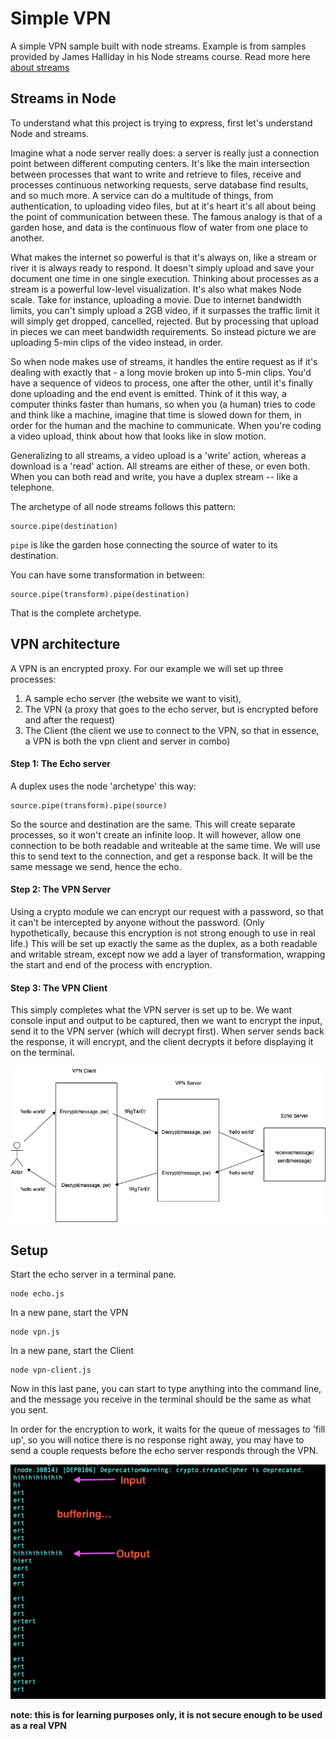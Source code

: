 # Simple VPN

A simple VPN sample built with node streams. Example is from samples provided by James Halliday in his Node streams course. Read more here [about streams](https://github.com/substack/stream-handbook/)

## Streams in Node

To understand what this project is trying to express, first let's understand Node and streams.

Imagine what a node server really does: a server is really just a connection point between different computing centers. It's like the main intersection between processes that want to write and retrieve to files, receive and processes continuous networking requests, serve database find results, and so much more. A service can do a multitude of things, from authentication, to uploading video files, but at it's heart it's all about being the point of communication between these. The famous analogy is that of a garden hose, and data is the continuous flow of water from one place to another.

What makes the internet so powerful is that it's always on, like a stream or river it is always ready to respond. It doesn't simply upload and save your document one time in one single execution. Thinking about processes as a stream is a powerful low-level visualization. It's also what makes Node scale. Take for instance, uploading a movie. Due to internet bandwidth limits, you can't simply upload a 2GB video, if it surpasses the traffic limit it will simply get dropped, cancelled, rejected. But by processing that upload in pieces we can meet bandwidth requirements. So instead picture we are uploading 5-min clips of the video instead, in order. 

So when node makes use of streams, it handles the entire request as if it's dealing with exactly that - a long movie broken up into 5-min clips. You'd have a sequence of videos to process, one after the other, until it's finally done uploading and the end event is emitted. Think of it this way, a computer thinks faster than humans, so when you (a human) tries to code and think like a machine, imagine that time is slowed down for them, in order for the human and the machine to communicate. When you're coding a video upload, think about how that looks like in slow motion.

Generalizing to all streams, a video upload is a 'write' action, whereas a download is a 'read' action. All streams are either of these, or even both. When you can both read and write, you have a duplex stream -- like a telephone.

The archetype of all node streams follows this pattern:

```
source.pipe(destination)
```

`pipe` is like the garden hose connecting the source of water to its destination.

You can have some transformation in between:

```
source.pipe(transform).pipe(destination)
```

That is the complete archetype.

## VPN architecture

A VPN is an encrypted proxy. For our example we will set up three processes: 
1. A sample echo server (the website we want to visit),  
2. The VPN (a proxy that goes to the echo server, but is encrypted before and after the request)
3. The Client (the client we use to connect to the VPN, so that in essence, a VPN is both the vpn client and server in combo)

#### Step 1: The Echo server
A duplex uses the node 'archetype' this way:
```
source.pipe(transform).pipe(source)
```

So the source and destination are the same. This will create separate processes, so it won't create an infinite loop. It will however, allow one connection to be both readable and writeable at the same time. We will use this to send text to the connection, and get a response back. It will be the same message we send, hence the echo.

#### Step 2: The VPN Server
Using a crypto module we can encrypt our request with a password, so that it can't be intercepted by anyone without the password. (Only hypothetically, because this encryption is not strong enough to use in real life.) This will be set up exactly the same as the duplex, as a both readable and writable stream, except now we add a layer of transformation, wrapping the start and end of the process with encryption.

#### Step 3: The VPN Client
This simply completes what the VPN server is set up to be. We want console input and output to be captured, then we want to encrypt the input, send it to the VPN server (which will decrypt first). When server sends back the response, it will encrypt, and the client decrypts it before displaying it on the terminal.

![alt text](diagram-vpn.png)


## Setup

Start the echo server in a terminal pane.
```
node echo.js
```

In a new pane, start the VPN
```
node vpn.js
```

In a new pane, start the Client
```
node vpn-client.js
```

Now in this last pane, you can start to type anything into the command line, and the message you receive in the terminal should be the same as what you sent.

In order for the encryption to work, it waits for the queue of messages to 'fill up', so you will notice there is no response right away, you may have to send a couple requests before the echo server responds through the VPN.

![alt text](buffering.png)


 
**note: this is for learning purposes only, it is not secure enough to be used as a real VPN**
